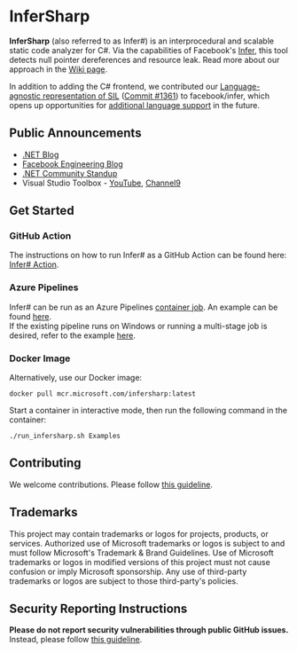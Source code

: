 # InferSharp

**InferSharp** (also referred to as Infer#) is an interprocedural and scalable static code analyzer for C#. Via the capabilities of Facebook's [Infer](https://fbinfer.com/), this tool detects null pointer dereferences and resource leak. Read more about our approach in the [Wiki page](https://github.com/microsoft/infersharp/wiki/InferSharp:-A-Scalable-Code-Analytics-Tool-for-.NET).

In addition to adding the C# frontend, we contributed our [Language-agnostic representation of SIL](https://github.com/microsoft/infersharp/wiki/InferSharp:-A-Scalable-Code-Analytics-Tool-for-.NET#language-agnostic-representation-of-sil) ([Commit #1361](https://github.com/facebook/infer/commit/285ddb4a98f337a40d61e73b7a0867e44fa4f042)) to facebook/infer, which opens up opportunities for [additional language support](https://github.com/microsoft/infersharp/wiki/InferSharp:-A-Scalable-Code-Analytics-Tool-for-.NET#overview) in the future.

## Public Announcements
- [.NET Blog](https://devblogs.microsoft.com/dotnet/infer-interprocedural-memory-safety-analysis-for-c/)
- [Facebook Engineering Blog](https://engineering.fb.com/2020/12/14/open-source/infer/)
- [.NET Community Standup](https://youtu.be/cIB4gxqm6EY?list=PLdo4fOcmZ0oX-DBuRG4u58ZTAJgBAeQ-t&t=147)
- Visual Studio Toolbox - [YouTube](https://www.youtube.com/watch?v=yNSJv5wN4OA&feature=youtu.be), [Channel9](https://channel9.msdn.com/Shows/Visual-Studio-Toolbox/Analyzing-Code-with-Infer)

## Get Started
### GitHub Action
The instructions on how to run Infer# as a GitHub Action can be found here: [Infer# Action](https://github.com/marketplace/actions/infersharp).

### Azure Pipelines
Infer# can be run as an Azure Pipelines [container job](https://docs.microsoft.com/en-us/azure/devops/pipelines/process/container-phases?view=azure-devops). An example can be found [here](https://github.com/microsoft/infersharp/blob/main/.build/azure-pipelines-example.yml).\
If the existing pipeline runs on Windows or running a multi-stage job is desired, refer to the example [here](https://github.com/microsoft/infersharp/blob/main/.build/azure-pipelines-example-multistage.yml).

### Docker Image
Alternatively, use our Docker image:
```shell
docker pull mcr.microsoft.com/infersharp:latest
```
Start a container in interactive mode, then run the following command in the container:
```shell
./run_infersharp.sh Examples
```

## Contributing

We welcome contributions. Please follow [this guideline](https://github.com/microsoft/infersharp/blob/main/CONTRIBUTING.md).

## Trademarks

This project may contain trademarks or logos for projects, products, or services. Authorized use of Microsoft trademarks or logos is subject to and must follow Microsoft's Trademark & Brand Guidelines. Use of Microsoft trademarks or logos in modified versions of this project must not cause confusion or imply Microsoft sponsorship. Any use of third-party trademarks or logos are subject to those third-party's policies.

## Security Reporting Instructions

**Please do not report security vulnerabilities through public GitHub issues.** Instead, please follow [this guideline](https://github.com/microsoft/infersharp/blob/main/SECURITY.md).
